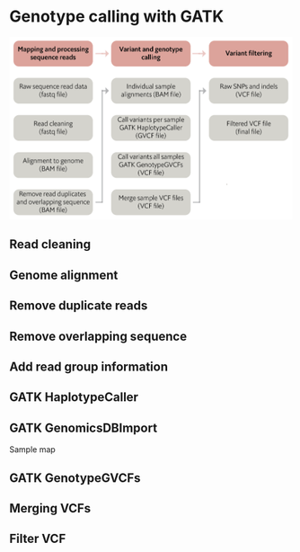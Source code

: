 # Genotype calling with GATK

![GATK overview](assets/gatk/gatk_overview.png)


## Read cleaning


## Genome alignment


## Remove duplicate reads


## Remove overlapping sequence


## Add read group information


## GATK HaplotypeCaller


## GATK GenomicsDBImport
Sample map

## GATK GenotypeGVCFs


## Merging VCFs


## Filter VCF